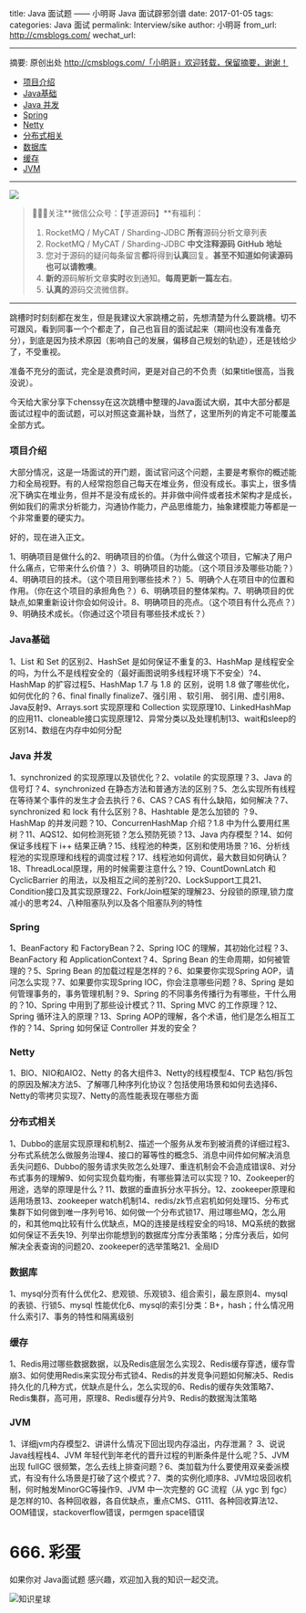 title: Java 面试题 —— 小明哥 Java 面试辟邪剑谱
date: 2017-01-05
tags:
categories: Java 面试
permalink: Interview/sike
author: 小明哥
from_url: http://cmsblogs.com/
wechat_url:

-------

摘要: 原创出处 http://cmsblogs.com/「小明哥」欢迎转载，保留摘要，谢谢！

- [项目介绍](http://www.iocoder.cn/Interview/sike/)
- [Java基础](http://www.iocoder.cn/Interview/sike/)
- [Java 并发](http://www.iocoder.cn/Interview/sike/)
- [Spring](http://www.iocoder.cn/Interview/sike/)
- [Netty](http://www.iocoder.cn/Interview/sike/)
- [分布式相关](http://www.iocoder.cn/Interview/sike/)
- [数据库](http://www.iocoder.cn/Interview/sike/)
- [缓存](http://www.iocoder.cn/Interview/sike/)
- [JVM](http://www.iocoder.cn/Interview/sike/)

-------

![](http://www.iocoder.cn/images/common/wechat_mp_2017_07_31.jpg)

> 🙂🙂🙂关注**微信公众号：【芋道源码】**有福利：
> 1. RocketMQ / MyCAT / Sharding-JDBC **所有**源码分析文章列表
> 2. RocketMQ / MyCAT / Sharding-JDBC **中文注释源码 GitHub 地址**
> 3. 您对于源码的疑问每条留言**都**将得到**认真**回复。**甚至不知道如何读源码也可以请教噢**。
> 4. **新的**源码解析文章**实时**收到通知。**每周更新一篇左右**。
> 5. **认真的**源码交流微信群。

-------

跳槽时时刻刻都在发生，但是我建议大家跳槽之前，先想清楚为什么要跳槽。切不可跟风，看到同事一个个都走了，自己也盲目的面试起来（期间也没有准备充分），到底是因为技术原因（影响自己的发展，偏移自己规划的轨迹），还是钱给少了，不受重视。

准备不充分的面试，完全是浪费时间，更是对自己的不负责（如果title很高，当我没说）。

今天给大家分享下chenssy在这次跳槽中整理的Java面试大纲，其中大部分都是面试过程中的面试题，可以对照这查漏补缺，当然了，这里所列的肯定不可能覆盖全部方式。

### 项目介绍

大部分情况，这是一场面试的开门题，面试官问这个问题，主要是考察你的概述能力和全局视野。有的人经常抱怨自己每天在堆业务，但没有成长。事实上，很多情况下确实在堆业务，但并不是没有成长的。并非做中间件或者技术架构才是成长，例如我们的需求分析能力，沟通协作能力，产品思维能力，抽象建模能力等都是一个非常重要的硬实力。

好的，现在进入正文。

1、明确项目是做什么的2、明确项目的价值。（为什么做这个项目，它解决了用户什么痛点，它带来什么价值？）3、明确项目的功能。（这个项目涉及哪些功能？）4、明确项目的技术。（这个项目用到哪些技术？）5、明确个人在项目中的位置和作用。（你在这个项目的承担角色？）6、明确项目的整体架构。7、明确项目的优缺点,如果重新设计你会如何设计。8、明确项目的亮点。（这个项目有什么亮点？）9、明确技术成长。（你通过这个项目有哪些技术成长？）

### Java基础

1、List 和 Set 的区别2、HashSet 是如何保证不重复的3、HashMap 是线程安全的吗，为什么不是线程安全的（最好画图说明多线程环境下不安全）?4、HashMap 的扩容过程5、HashMap 1.7 与 1.8 的 区别，说明 1.8 做了哪些优化，如何优化的？6、final finally finalize7、强引用 、软引用、 弱引用、虚引用8、Java反射9、Arrays.sort 实现原理和 Collection 实现原理10、LinkedHashMap的应用11、cloneable接口实现原理12、异常分类以及处理机制13、wait和sleep的区别14、数组在内存中如何分配

### Java 并发

1、synchronized 的实现原理以及锁优化？2、volatile 的实现原理？3、Java 的信号灯？4、synchronized 在静态方法和普通方法的区别？5、怎么实现所有线程在等待某个事件的发生才会去执行？6、CAS？CAS 有什么缺陷，如何解决？7、synchronized 和 lock 有什么区别？8、Hashtable 是怎么加锁的 ？9、HashMap 的并发问题？10、ConcurrenHashMap 介绍？1.8 中为什么要用红黑树？11、AQS12、如何检测死锁？怎么预防死锁？13、Java 内存模型？14、如何保证多线程下 i++ 结果正确？15、线程池的种类，区别和使用场景？16、分析线程池的实现原理和线程的调度过程？17、线程池如何调优，最大数目如何确认？18、ThreadLocal原理，用的时候需要注意什么？19、CountDownLatch 和 CyclicBarrier 的用法，以及相互之间的差别?20、LockSupport工具21、Condition接口及其实现原理22、Fork/Join框架的理解23、分段锁的原理,锁力度减小的思考24、八种阻塞队列以及各个阻塞队列的特性

### Spring

1、BeanFactory 和 FactoryBean？2、Spring IOC 的理解，其初始化过程？3、BeanFactory 和 ApplicationContext？4、Spring Bean 的生命周期，如何被管理的？5、Spring Bean 的加载过程是怎样的？6、如果要你实现Spring AOP，请问怎么实现？7、如果要你实现Spring IOC，你会注意哪些问题？8、Spring 是如何管理事务的，事务管理机制？9、Spring 的不同事务传播行为有哪些，干什么用的？10、Spring 中用到了那些设计模式？11、Spring MVC 的工作原理？12、Spring 循环注入的原理？13、Spring AOP的理解，各个术语，他们是怎么相互工作的？14、Spring 如何保证 Controller 并发的安全？

### Netty

1、BIO、NIO和AIO2、Netty 的各大组件3、Netty的线程模型4、TCP 粘包/拆包的原因及解决方法5、了解哪几种序列化协议？包括使用场景和如何去选择6、Netty的零拷贝实现7、Netty的高性能表现在哪些方面

### 分布式相关

1、Dubbo的底层实现原理和机制2、描述一个服务从发布到被消费的详细过程3、分布式系统怎么做服务治理4、接口的幂等性的概念5、消息中间件如何解决消息丢失问题6、Dubbo的服务请求失败怎么处理7、重连机制会不会造成错误8、对分布式事务的理解9、如何实现负载均衡，有哪些算法可以实现？10、Zookeeper的用途，选举的原理是什么？11、数据的垂直拆分水平拆分。12、zookeeper原理和适用场景13、zookeeper watch机制14、redis/zk节点宕机如何处理15、分布式集群下如何做到唯一序列号16、如何做一个分布式锁17、用过哪些MQ，怎么用的，和其他mq比较有什么优缺点，MQ的连接是线程安全的吗18、MQ系统的数据如何保证不丢失19、列举出你能想到的数据库分库分表策略；分库分表后，如何解决全表查询的问题20、zookeeper的选举策略21、全局ID

### 数据库

1、mysql分页有什么优化2、悲观锁、乐观锁3、组合索引，最左原则4、mysql 的表锁、行锁5、mysql 性能优化6、mysql的索引分类：B+，hash；什么情况用什么索引7、事务的特性和隔离级别

### 缓存

1、Redis用过哪些数据数据，以及Redis底层怎么实现2、Redis缓存穿透，缓存雪崩3、如何使用Redis来实现分布式锁4、Redis的并发竞争问题如何解决5、Redis持久化的几种方式，优缺点是什么，怎么实现的6、Redis的缓存失效策略7、Redis集群，高可用，原理8、Redis缓存分片9、Redis的数据淘汰策略

### JVM

1、详细jvm内存模型2、讲讲什么情况下回出现内存溢出，内存泄漏？ 3、说说Java线程栈4、JVM 年轻代到年老代的晋升过程的判断条件是什么呢？5、JVM 出现 fullGC 很频繁，怎么去线上排查问题？6、类加载为什么要使用双亲委派模式，有没有什么场景是打破了这个模式？7、类的实例化顺序8、JVM垃圾回收机制，何时触发MinorGC等操作9、JVM 中一次完整的 GC 流程（从 ygc 到 fgc）是怎样的10、各种回收器，各自优缺点，重点CMS、G111、各种回收算法12、OOM错误，stackoverflow错误，permgen space错误

# 666. 彩蛋

如果你对 Java面试题 感兴趣，欢迎加入我的知识一起交流。

![知识星球](http://www.iocoder.cn/images/Architecture/2017_12_29/01.png)
